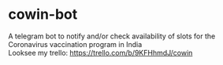 # cowin-bot
A telegram bot to notify and/or check availability of slots for the Coronavirus vaccination program in India  
Looksee my trello: https://trello.com/b/9KFHhmdJ/cowin
